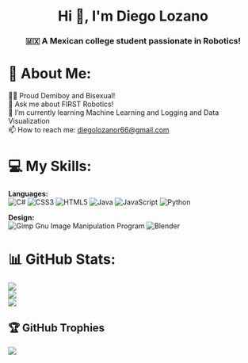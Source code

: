 <h1 align="center">Hi 👋, I'm Diego Lozano</h1>
<h3 align="center"> 🇲🇽 A Mexican college student passionate in Robotics!</h3>

# 💫 About Me:
🏳️‍🌈 Proud Demiboy and Bisexual!<br>💬 Ask me about FIRST Robotics!<br>🌱 I’m currently learning Machine Learning and Logging and Data Visualization<br>📫 How to reach me: diegolozanor66@gmail.com


# 💻 My Skills:
<b> Languages: </b> <br>
![C#](https://img.shields.io/badge/c%23-%23239120.svg?style=for-the-badge&logo=c-sharp&logoColor=white) ![CSS3](https://img.shields.io/badge/css3-%231572B6.svg?style=for-the-badge&logo=css3&logoColor=white) ![HTML5](https://img.shields.io/badge/html5-%23E34F26.svg?style=for-the-badge&logo=html5&logoColor=white) ![Java](https://img.shields.io/badge/java-%23ED8B00.svg?style=for-the-badge&logo=java&logoColor=white) ![JavaScript](https://img.shields.io/badge/javascript-%23323330.svg?style=for-the-badge&logo=javascript&logoColor=%23F7DF1E) ![Python](https://img.shields.io/badge/python-3670A0?style=for-the-badge&logo=python&logoColor=ffdd54) 

<b> Design: </b> <br>
![Gimp Gnu Image Manipulation Program](https://img.shields.io/badge/Gimp-657D8B?style=for-the-badge&logo=gimp&logoColor=FFFFFF) ![Blender](https://img.shields.io/badge/blender-%23F5792A.svg?style=for-the-badge&logo=blender&logoColor=white)
# 📊 GitHub Stats:
![](https://github-readme-stats.vercel.app/api?username=DiegoLolzano&theme=tokyonight&hide_border=false&include_all_commits=true&count_private=true)<br/>
![](https://github-readme-streak-stats.herokuapp.com/?user=DiegoLolzano&theme=tokyonight&hide_border=false)<br/>
![](https://github-readme-stats.vercel.app/api/top-langs/?username=DiegoLolzano&theme=tokyonight&hide_border=false&include_all_commits=true&count_private=true&layout=compact)

## 🏆 GitHub Trophies
![](https://github-profile-trophy.vercel.app/?username=DiegoLolzano&theme=tokyonight&no-frame=false&no-bg=false&margin-w=4)


<!-- Proudly created with GPRM ( https://gprm.itsvg.in ) -->



<!---
DiegoLolzano/DiegoLolzano is a ✨ special ✨ repository because its `README.md` (this file) appears on your GitHub profile.
You can click the Preview link to take a look at your changes.
--->
